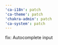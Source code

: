 ```yaml
---
'ca-i18n': patch
'ca-theme': patch
'chakra-admin': patch
'ca-system': patch
---
```


fix: Autocomplete input
